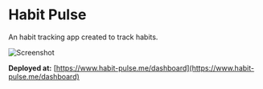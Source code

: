 # Habit Pulse

An habit tracking app created to track habits.

![Screenshot](https://res.cloudinary.com/drxas1wpe/image/upload/v1739451938/Screenshot_2024-11-27_at_02.41.31_yk0nwq.png)

**Deployed at:** [https://www.habit-pulse.me/dashboard](https://www.habit-pulse.me/dashboard)
